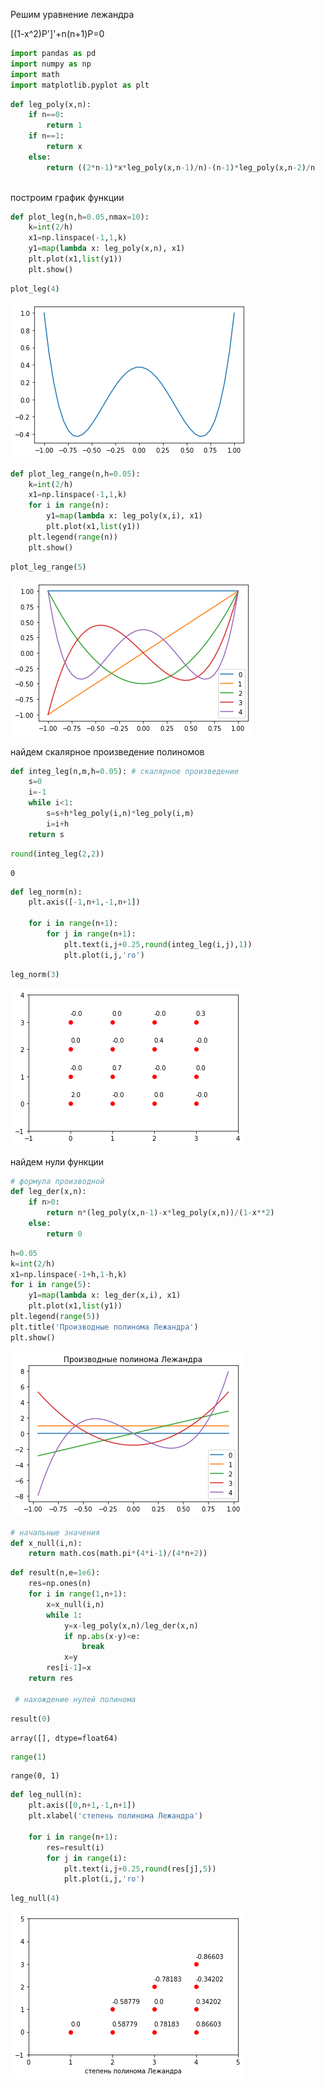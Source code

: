 Решим уравнение лежандра

[(1-x^2)P']'+n(n+1)P=0


```python
import pandas as pd
import numpy as np
import math
import matplotlib.pyplot as plt
```


```python
def leg_poly(x,n):
    if n==0:
        return 1
    if n==1:
        return x
    else:
        return ((2*n-1)*x*leg_poly(x,n-1)/n)-(n-1)*leg_poly(x,n-2)/n
    
```

построим график функции


```python
def plot_leg(n,h=0.05,nmax=10):
    k=int(2/h)
    x1=np.linspace(-1,1,k)
    y1=map(lambda x: leg_poly(x,n), x1)
    plt.plot(x1,list(y1))
    plt.show()
```


```python
plot_leg(4)
```


    
![png](output_5_0.png)
    



```python
def plot_leg_range(n,h=0.05):
    k=int(2/h)
    x1=np.linspace(-1,1,k)
    for i in range(n):
        y1=map(lambda x: leg_poly(x,i), x1)
        plt.plot(x1,list(y1))
    plt.legend(range(n))
    plt.show()
```


```python
plot_leg_range(5)
```


    
![png](output_7_0.png)
    


найдем скалярное произведение полиномов


```python
def integ_leg(n,m,h=0.05): # скалярное произведение
    s=0
    i=-1
    while i<1:
        s=s+h*leg_poly(i,n)*leg_poly(i,m)
        i=i+h
    return s
```


```python
round(integ_leg(2,2))
```




    0




```python
def leg_norm(n):
    plt.axis([-1,n+1,-1,n+1])
   
    for i in range(n+1):
        for j in range(n+1):
            plt.text(i,j+0.25,round(integ_leg(i,j),1))
            plt.plot(i,j,'ro')
```


```python
leg_norm(3)
```


    
![png](output_12_0.png)
    


найдем нули функции


```python
# формула производной
def leg_der(x,n):
    if n>0:
        return n*(leg_poly(x,n-1)-x*leg_poly(x,n))/(1-x**2)
    else:
        return 0
```


```python
h=0.05
k=int(2/h)
x1=np.linspace(-1+h,1-h,k)
for i in range(5):
    y1=map(lambda x: leg_der(x,i), x1)
    plt.plot(x1,list(y1))
plt.legend(range(5))
plt.title('Производные полинома Лежандра')
plt.show()
```


    
![png](output_15_0.png)
    



```python
# начальные значения
def x_null(i,n):
    return math.cos(math.pi*(4*i-1)/(4*n+2))
```


```python
def result(n,e=1e6):
    res=np.ones(n)
    for i in range(1,n+1):
        x=x_null(i,n)
        while 1:
            y=x-leg_poly(x,n)/leg_der(x,n)
            if np.abs(x-y)<e:
                break
            x=y
        res[i-1]=x
    return res
            
 # нахождение нулей полинома       
```


```python
result(0)
```




    array([], dtype=float64)




```python
range(1)
```




    range(0, 1)




```python
def leg_null(n):
    plt.axis([0,n+1,-1,n+1])
    plt.xlabel('степень полинома Лежандра')

    for i in range(n+1):
        res=result(i)
        for j in range(i):
            plt.text(i,j+0.25,round(res[j],5))
            plt.plot(i,j,'ro')
```


```python
leg_null(4)
```


    
![png](output_21_0.png)
    

